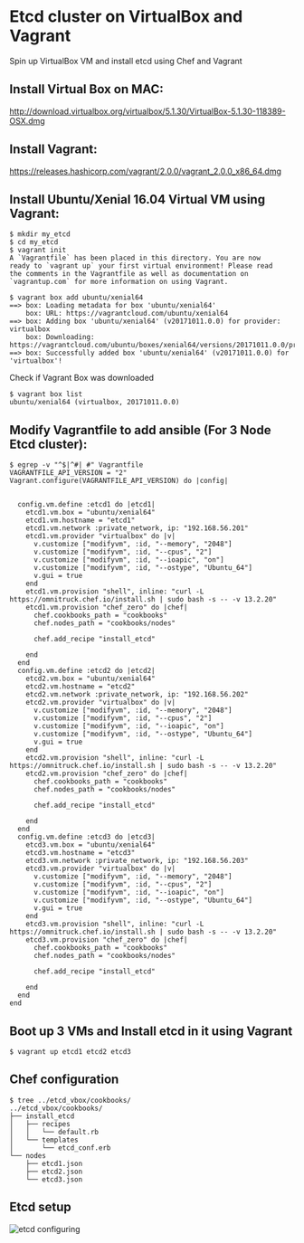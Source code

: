 Etcd cluster on VirtualBox and Vagrant 
======================================

Spin up VirtualBox VM and install etcd using Chef and Vagrant

Install Virtual Box on MAC:
---------------------------
http://download.virtualbox.org/virtualbox/5.1.30/VirtualBox-5.1.30-118389-OSX.dmg

Install Vagrant:
----------------
https://releases.hashicorp.com/vagrant/2.0.0/vagrant_2.0.0_x86_64.dmg


Install Ubuntu/Xenial 16.04 Virtual VM using Vagrant:
------------------------------------------------------
```
$ mkdir my_etcd
$ cd my_etcd
$ vagrant init
A `Vagrantfile` has been placed in this directory. You are now
ready to `vagrant up` your first virtual environment! Please read
the comments in the Vagrantfile as well as documentation on
`vagrantup.com` for more information on using Vagrant.

$ vagrant box add ubuntu/xenial64
==> box: Loading metadata for box 'ubuntu/xenial64'
    box: URL: https://vagrantcloud.com/ubuntu/xenial64
==> box: Adding box 'ubuntu/xenial64' (v20171011.0.0) for provider: virtualbox
    box: Downloading: https://vagrantcloud.com/ubuntu/boxes/xenial64/versions/20171011.0.0/providers/virtualbox.box
==> box: Successfully added box 'ubuntu/xenial64' (v20171011.0.0) for 'virtualbox'!
```
Check if Vagrant Box was downloaded
```
$ vagrant box list
ubuntu/xenial64 (virtualbox, 20171011.0.0)
```

Modify Vagrantfile to add ansible (For 3 Node Etcd cluster):
-----------------------------------------------------------
```
$ egrep -v "^$|^#| #" Vagrantfile 
VAGRANTFILE_API_VERSION = "2"
Vagrant.configure(VAGRANTFILE_API_VERSION) do |config|
      
  
  config.vm.define :etcd1 do |etcd1|
    etcd1.vm.box = "ubuntu/xenial64"
    etcd1.vm.hostname = "etcd1"
    etcd1.vm.network :private_network, ip: "192.168.56.201"
    etcd1.vm.provider "virtualbox" do |v|
      v.customize ["modifyvm", :id, "--memory", "2048"]
      v.customize ["modifyvm", :id, "--cpus", "2"]
      v.customize ["modifyvm", :id, "--ioapic", "on"]
      v.customize ["modifyvm", :id, "--ostype", "Ubuntu_64"]
      v.gui = true
    end
    etcd1.vm.provision "shell", inline: "curl -L https://omnitruck.chef.io/install.sh | sudo bash -s -- -v 13.2.20"
    etcd1.vm.provision "chef_zero" do |chef|
      chef.cookbooks_path = "cookbooks"
      chef.nodes_path = "cookbooks/nodes"
  
      chef.add_recipe "install_etcd"
  
    end
  end
  config.vm.define :etcd2 do |etcd2|
    etcd2.vm.box = "ubuntu/xenial64"
    etcd2.vm.hostname = "etcd2"
    etcd2.vm.network :private_network, ip: "192.168.56.202"
    etcd2.vm.provider "virtualbox" do |v|
      v.customize ["modifyvm", :id, "--memory", "2048"]
      v.customize ["modifyvm", :id, "--cpus", "2"]
      v.customize ["modifyvm", :id, "--ioapic", "on"]
      v.customize ["modifyvm", :id, "--ostype", "Ubuntu_64"]
      v.gui = true
    end
    etcd2.vm.provision "shell", inline: "curl -L https://omnitruck.chef.io/install.sh | sudo bash -s -- -v 13.2.20"
    etcd2.vm.provision "chef_zero" do |chef|
      chef.cookbooks_path = "cookbooks"
      chef.nodes_path = "cookbooks/nodes"
  
      chef.add_recipe "install_etcd"
  
    end
  end
  config.vm.define :etcd3 do |etcd3|
    etcd3.vm.box = "ubuntu/xenial64"
    etcd3.vm.hostname = "etcd3"
    etcd3.vm.network :private_network, ip: "192.168.56.203"
    etcd3.vm.provider "virtualbox" do |v|
      v.customize ["modifyvm", :id, "--memory", "2048"]
      v.customize ["modifyvm", :id, "--cpus", "2"]
      v.customize ["modifyvm", :id, "--ioapic", "on"]
      v.customize ["modifyvm", :id, "--ostype", "Ubuntu_64"]
      v.gui = true
    end
    etcd3.vm.provision "shell", inline: "curl -L https://omnitruck.chef.io/install.sh | sudo bash -s -- -v 13.2.20"
    etcd3.vm.provision "chef_zero" do |chef|
      chef.cookbooks_path = "cookbooks"
      chef.nodes_path = "cookbooks/nodes"
  
      chef.add_recipe "install_etcd"
  
    end
  end
end

```
 
Boot up 3 VMs and Install etcd in it using Vagrant
--------------------------------------------------
```
$ vagrant up etcd1 etcd2 etcd3
```

Chef configuration
------------------
```
$ tree ../etcd_vbox/cookbooks/
../etcd_vbox/cookbooks/
├── install_etcd
│   ├── recipes
│   │   └── default.rb
│   └── templates
│       └── etcd_conf.erb
└── nodes
    ├── etcd1.json
    ├── etcd2.json
    └── etcd3.json

````
Etcd setup
-------------
![etcd  configuring]()

